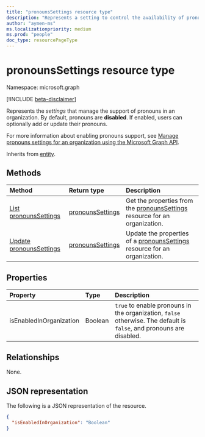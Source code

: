 ```yaml
---
title: "pronounsSettings resource type"
description: "Represents a setting to control the availability of pronouns in the tenant"
author: "aymen-ms"
ms.localizationpriority: medium
ms.prod: "people"
doc_type: resourcePageType
---
```


# pronounsSettings resource type

Namespace: microsoft.graph

[!INCLUDE [beta-disclaimer](../../includes/beta-disclaimer.md)]

Represents the _settings_ that manage the support of pronouns in an organization. By default, pronouns are **disabled**. If enabled, users can optionally add or update their pronouns.

For more information about enabling pronouns support, see [Manage pronouns settings for an organization using the Microsoft Graph API](/graph/pronouns-configure-pronouns-availability).

Inherits from [entity](../resources/entity.md).

## Methods
|Method|Return type|Description|
|:---|:---|:---|
|[List pronounsSettings](../api/peoplesettings-list-pronouns.md)|[pronounsSettings](../resources/pronounssettings.md)|Get the properties from the [pronounsSettings](../resources/pronounssettings.md) resource for an organization.|
|[Update pronounsSettings](../api/pronounssettings-update.md)|[pronounsSettings](../resources/pronounssettings.md)|Update the properties of a [pronounsSettings](../resources/pronounssettings.md) resource for an organization.|

## Properties
|Property|Type|Description|
|:---|:---|:---|
|isEnabledInOrganization|Boolean| `true` to enable pronouns in the organization, `false` otherwise. The default is `false`, and pronouns are disabled.|

## Relationships
None.

## JSON representation
The following is a JSON representation of the resource.
<!-- {
  "blockType": "resource",
  "keyProperty": "id",
  "@odata.type": "microsoft.graph.pronounsSettings",
  "baseType": "microsoft.graph.entity",
  "openType": false
}
-->
``` json
{
  "isEnabledInOrganization": "Boolean"
}
```

